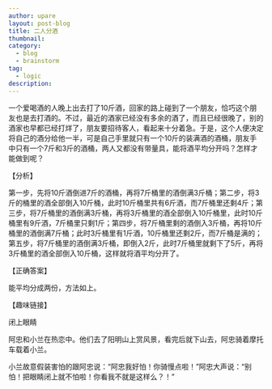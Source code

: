 ```yaml
---
author: upare
layout: post-blog
title: 二人分酒
thumbnail:
category:
  - blog
  - brainstorm
tag:
  - logic
description: 
---
```

一个爱喝酒的人晚上出去打了10斤酒，回家的路上碰到了一个朋友，恰巧这个朋友也是去打酒的。不过，最近的酒家已经没有多余的酒了，而且已经很晚了，别的酒家也早都已经打烊了，朋友要招待客人，看起来十分着急。于是，这个人便决定将自己的酒分给他一半，可是自己手里就只有一个10斤的装满酒的酒桶，朋友手中只有一个7斤和3斤的酒桶，两人又都没有带量具，能将酒平均分开吗？怎样才能做到呢？

【分析】

第一步，先将10斤酒倒进7斤的酒桶，再将7斤桶里的酒倒满3斤桶；第二步，将3斤的桶里的酒全部倒入10斤桶，此时10斤桶里共有6斤酒，而7斤桶里还剩4斤；第三步，将7斤桶里的酒倒满3斤桶，再将3斤桶里的酒全部倒入10斤桶里，此时10斤桶里有9斤酒，7斤桶里只剩1斤；第四步，将7斤桶里剩的酒倒入3斤桶，再将10斤桶里的酒倒满7斤桶；此时3斤桶里有1斤酒，10斤桶里还剩2斤，而7斤桶是满的；第五步，将7斤桶里的酒倒满3斤桶，即倒入2斤，此时7斤桶里就剩下了5斤，再将3斤桶里的酒全部倒入10斤桶，这样就将酒平均分开了。

【正确答案】

能平均分成两份，方法如上。

【趣味链接】

闭上眼睛

阿忠和小兰在热恋中。他们去了阳明山上赏风景，看完后就下山去，阿忠骑着摩托车载着小兰。

小兰故意假装害怕的跟阿忠说：“阿忠我好怕！你骑慢点啦！”阿忠大声说：“别怕！把眼睛闭上就不怕啦！你看我不就是这样么？！”